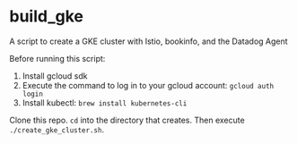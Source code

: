# build_gke
A script to create a GKE cluster with Istio, bookinfo, and the Datadog Agent

Before running this script:
1. Install gcloud sdk
1. Execute the command to log in to your gcloud account: `gcloud auth login`
1. Install kubectl: `brew install kubernetes-cli`

Clone this repo. `cd` into the directory that creates. Then execute `./create_gke_cluster.sh`.
